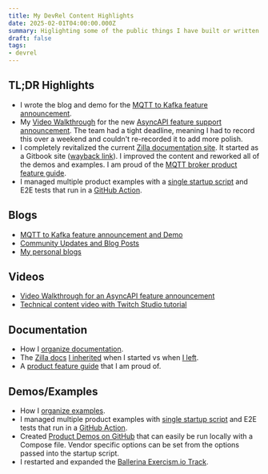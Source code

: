 ```yaml
---
title: My DevRel Content Highlights
date: 2025-02-01T04:00:00.000Z
summary: Higlighting some of the public things I have built or written down.
draft: false
tags:
- devrel
---
```


## TL;DR Highlights

- I wrote the blog and demo for the [MQTT to Kafka feature announcement](https://www.aklivity.io/post/zilla-hails-a-taxi).
- My [Video Walkthrough](https://www.youtube.com/watch?v=FemWt31R7jg) for the new [AsyncAPI feature support announcement](https://www.aklivity.io/post/announcing-openapi-and-asyncapi-support-in-zilla). The team had a tight deadline, meaning I had to record this over a weekend and couldn't re-recorded it to add more polish.
- I completely revitalized the current [Zilla documentation site](https://docs.aklivity.io/zilla/latest/). It started as a Gitbook site \([wayback link](https://web.archive.org/web/20230208143438/https://docs.aklivity.io/zilla/get-started)\). I improved the content and reworked all of the demos and examples. I am proud of the [MQTT broker product feature guide](https://docs.aklivity.io/zilla/latest/how-tos/mqtt/mqtt.kafka.broker.html).
- I managed multiple product examples with a [single startup script](https://github.com/aklivity/zilla-examples/tree/example-startup-compose?tab=readme-ov-file#usage) and E2E tests that run in a [GitHub Action](https://github.com/aklivity/zilla-examples/blob/example-startup-compose/.github/workflows/test.yaml).

## Blogs

- [MQTT to Kafka feature announcement and Demo](https://www.aklivity.io/post/zilla-hails-a-taxi)
- [Community Updates and Blog Posts](https://www.aklivity.io/post/aklivity-community-update-july-2024)
- [My personal blogs](https://wellaged.dev/posts/)

## Videos

- [Video Walkthrough for an AsyncAPI feature announcement](https://www.youtube.com/watch?v=FemWt31R7jg)
- [Technical content video with Twitch Studio tutorial](https://www.youtube.com/watch?v=-YxynmGkwqs)

## Documentation

- How I [organize documentation](./organizing_documentation.md).
- The [Zilla docs](https://docs.aklivity.io/zilla/latest/) [I inherited](https://web.archive.org/web/20230208143438/https://docs.aklivity.io/zilla/get-started) when I started vs when [I left](https://web.archive.org/web/20241208145809/https://docs.aklivity.io/zilla/latest/).
- A [product feature guide](https://docs.aklivity.io/zilla/latest/how-tos/mqtt/mqtt.kafka.broker.html) that I am proud of.

## Demos/Examples

- How I [organize examples](./organizing_examples.md).
- I managed multiple product examples with [single startup script](https://github.com/aklivity/zilla-examples/tree/example-startup-compose?tab=readme-ov-file#usage) and E2E tests that run in a [GitHub Action](https://github.com/aklivity/zilla-examples/blob/example-startup-compose/.github/workflows/test.yaml).
- Created [Product Demos on GitHub](https://github.com/aklivity/zilla-demos) that can easily be run locally with a Compose file. Vendor specific options can be set from the options passed into the startup script.
- I restarted and expanded the [Ballerina Exercism.io Track](https://github.com/exercism/ballerina).
